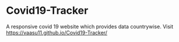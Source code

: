 # Covid19-Tracker
A responsive covid 19 website which provides data countrywise.
Visit https://vaasu11.github.io/Covid19-Tracker/
